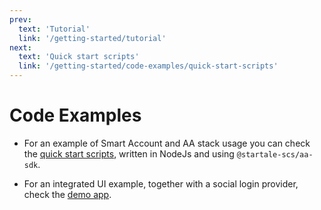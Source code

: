 ```yaml
---
prev:
  text: 'Tutorial'
  link: '/getting-started/tutorial'
next:
  text: 'Quick start scripts'
  link: '/getting-started/code-examples/quick-start-scripts'
---
```


# Code Examples

- For an example of Smart Account and AA stack usage you can check the [quick start scripts](/getting-started/code-examples/quick-start-scripts), written in NodeJs and using `@startale-scs/aa-sdk`.

- For an integrated UI example, together with a social login provider, check the [demo app](/getting-started/code-examples/demo-app/using-demo-app).